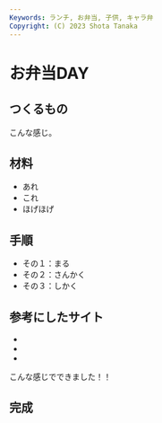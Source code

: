 ```yaml
---
Keywords: ランチ, お弁当, 子供, キャラ弁
Copyright: (C) 2023 Shota Tanaka
---
```


# お弁当DAY

## つくるもの
こんな感じ。

## 材料
- あれ
- これ
- ほげほげ

## 手順
- その１：まる
- その２：さんかく
- その３：しかく

## 参考にしたサイト
- 
-
-

こんな感じでできました！！
## 完成

